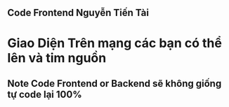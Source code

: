 ## Code Frontend Nguyễn Tiến Tài

# Giao Diện Trên mạng các bạn có thể lên và tim nguồn

## Note Code Frontend or Backend sẽ không giống tự code lại 100% 


